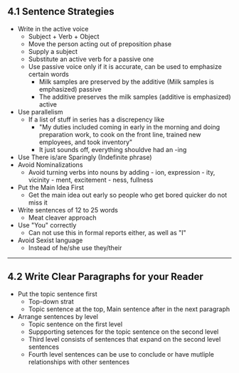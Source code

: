 ## 4.1 Sentence Strategies
- Write in the active voice
	- Subject + Verb + Object
	- Move the person acting out of preposition phase
	- Supply a subject 
	- Substitute an active verb for a passive one
	- Use passive voice only if it is accurate, can be used to emphasize certain words
		- Milk samples are preserved by the additive (Milk samples is emphasized) passive
		- The additive preserves the milk samples (additive is emphasized) active
- Use parallelism
	- If a list of stuff in series has a discrepency like
		- "My duties included coming in early in the morning and doing preparation work, to cook on the front line, trained new employees, and took inventory"
		- It just sounds off, everything shouldve had an -ing 
- Use There is/are Sparingly (Indefinite phrase)
- Avoid Nominalizations
	- Avoid turning verbs into nouns by adding
			- ion, expression
			- ity, vicinity
			- ment, excitement
			- ness, fullness
- Put the Main Idea First
	- Get the main idea out early so people who get bored quicker do not miss it
- Write sentences of 12 to 25 words
	- Meat cleaver approach
- Use "You" correctly
	- Can not use this in formal reports either, as well as "I"
- Avoid Sexist language
	- Instead of he/she use they/their
---
## 4.2 Write Clear Paragraphs for your Reader
- Put the topic sentence first
	- Top-down strat
	- Topic sentence at the top, Main sentence after in the next paragraph
- Arrange sentences by level
	- Topic sentence on the first level
	- Suppporting setences for the topic sentence on the second level
	- Third level consists of sentences that expand on the second level sentences
	- Fourth level sentences can be use to conclude or have mutliple relationships with other sentences

